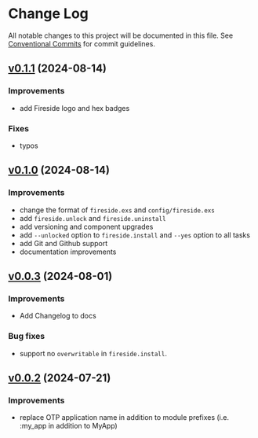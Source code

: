 # Change Log

All notable changes to this project will be documented in this file.
See [Conventional Commits](Https://conventionalcommits.org) for commit guidelines.

<!-- changelog -->

## [v0.1.1](https://github.com/ibarakaiev/fireside/compare/v0.1.0...v0.1.1) (2024-08-14)

### Improvements
- add Fireside logo and hex badges

### Fixes
- typos

## [v0.1.0](https://github.com/ibarakaiev/fireside/compare/v0.0.3...v0.1.0) (2024-08-14)

### Improvements

- change the format of `fireside.exs` and `config/fireside.exs`
- add `fireside.unlock` and `fireside.uninstall`
- add versioning and component upgrades
- add `--unlocked` option to `fireside.install` and `--yes` option to all tasks
- add Git and Github support
- documentation improvements

## [v0.0.3](https://github.com/ibarakaiev/fireside/compare/v0.0.2...v0.0.3) (2024-08-01)

### Improvements

- Add Changelog to docs

### Bug fixes

- support no `overwritable` in `fireside.install`.

## [v0.0.2](https://github.com/ibarakaiev/fireside/compare/v0.0.1...v0.0.2) (2024-07-21)

### Improvements

- replace OTP application name in addition to module prefixes
  (i.e. :my_app in addition to MyApp)
